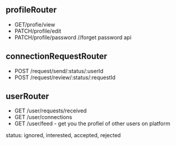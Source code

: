 ## profileRouter
- GET/profie/view
- PATCH/profile/edit
- PATCH/profile/password //forget password api

## connectionRequestRouter
- POST /request/send/:status/:userId
- POST /request/review/:status/:requestId

## userRouter
- GET /user/requests/received
- GET /user/connections
- GET /user/feed - get you the profiel of other users on platform

status: ignored, interested, accepted, rejected